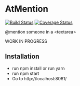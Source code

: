 # AtMention
[![Build Status](https://travis-ci.org/jorritdenbroeder/atmention.svg?branch=master)](https://travis-ci.org/jorritdenbroeder/atmention)
[![Coverage Status](https://coveralls.io/repos/github/jorritdenbroeder/atmention/badge.svg?branch=master)](https://coveralls.io/github/jorritdenbroeder/atmention?branch=master)

@mention someone in a &lt;textarea&gt;

WORK IN PROGRESS


## Installation

* run npm install or run yarn
* run npm start
* Go to http://localhost:8081/